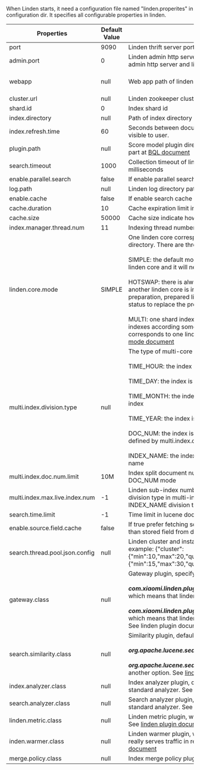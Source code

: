 
When Linden starts, it need a configuration file named "linden.properites" in configuration dir. It specifies all configurable properties in linden.
 
Properties | Default Value | Description | Required
------------- | ------------- | ------------- | -------------
port | 9090 | Linden thrift server port | N
admin.port | 0 | Linden admin http server port. Set admin.port will enable admin http server and linden http API | N
webapp | null | Web app path of linden admin server | Required by admin.port 
cluster.url | null | Linden zookeeper cluster path | Y
shard.id | 0 | Index shard id | N
index.directory | null | Path of index directory | Y
index.refresh.time | 60 | Seconds between documents is injected to linden and visible to user. | N
plugin.path | null | Score model plugin directory path, see score model plugin part at [BQL document](BQL.md) | N
search.timeout | 1000 | Collection timeout of linden cluster instances result in milliseconds | N
enable.parallel.search | false | If enable parallel search | N
log.path | null | Linden log directory path | Y
enable.cache | false | If enable search cache | N
cache.duration | 10 | Cache expiration limit in second | N
cache.size | 50000 | Cache size indicate how many recent results are cached | N
index.manager.thread.num | 11 | Indexing thread number in index manager | N
linden.core.mode | SIMPLE | One linden core corresponds to one physical index directory. There are three linden core modes: <br> <br> SIMPLE: the default model used in linden, only one active linden core and it will never be replaced <br> <br> HOTSWAP: there is always only one active linden core and another linden core is in preparation status. After preparation, prepared linden core can be swapped to active status to replace the previous one <br> <br> MULTI: one shard index is divided to several sub-shard indexes according some rules. Each sub-shard index corresponds to one linden core. See more in [linden work mode document](LindenWorkMode.md) | N
multi.index.division.type | null | The type of multi-core linden mode <br> <br> TIME\_HOUR: the index is split in time by hour to sub-index <br> <br> TIME\_DAY: the index is split in time by day to sub-index <br> <br> TIME\_MONTH: the index is split in time by month to sub-index <br> <br> TIME\_YEAR: the index is split in time by year to sub-index <br> <br> DOC\_NUM: the index is split by document number, which is defined by multi.index.doc.num.limit <br> <br> INDEX_NAME: the index is split by user customized index name | N
multi.index.doc.num.limit | 10M | Index split document number threshold in multi-core DOC\_NUM mode |N
multi.index.max.live.index.num | -1 | Linden sub-index number limit of TIME and DOC\_NUM division type in multi-index mode, while it doesn’t work for INDEX\_NAME division type | N
search.time.limit | -1 | Time limit in lucene doc collecting stage, -1 means no limit | N
enable.source.field.cache | false | If true prefer fetching source field value in field cache way than stored field from document | N
search.thread.pool.json.config | null | Linden cluster and instance search thread pool config, for example: {"cluster":{"min":10,"max":20,"queueSize":1000},"instance":{"min":15,"max":30,"queueSize":2000}} | N
gateway.class | null | Gateway plugin, specify the source of index data <br>  <br> ***com.xiaomi.linden.plugin.gateway.kafka.KafkaGateway***, which means that linden fetching index data from Kafka. <br>  <br> ***com.xiaomi.linden.plugin.gateway.file.SimpleFileGateway***, which means that linden fetching index data from local file. See linden plugin document | N
search.similarity.class | null | Similarity plugin, default similarity is <br>  <br> ***org.apache.lucene.search.similarities.DefaultSimilarity***  <br>  <br> ***org.apache.lucene.search.similarities.BM25Similarity*** is another option. See [linden plugin document](LindenPlugin.md) | N
index.analyzer.class | null | Index analyzer plugin, default index analyzer is lucene standard analyzer. See [linden plugin document](LindenPlugin.md) | N
search.analyzer.class | null | Search analyzer plugin, default search analyzer is lucene standard analyzer. See [linden plugin document](LindenPlugin.md) | N
linden.metric.class | null | Linden metric plugin, which report linden performance data. See [linden plugin document](LindenPlugin.md) | N
inden.warmer.class | null | Linden warmer plugin, which will warm linden before linden really serves traffic in restart stage. See [linden plugin document](LindenPlugin.md) | N
merge.policy.class | null | Index merge policy plugin. See [linden plugin document](LindenPlugin.md) | N